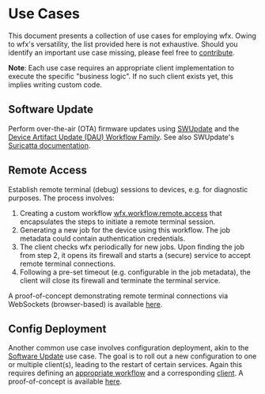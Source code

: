 # Use Cases

This document presents a collection of use cases for employing wfx.
Owing to wfx's versatility, the list provided here is not exhaustive.
Should you identify an important use case missing, please feel free to [contribute](../CONTRIBUTING.md).

**Note**: Each use case requires an appropriate client implementation to execute the specific "business logic". If no such client exists yet, this implies writing custom code.

## Software Update

Perform over-the-air (OTA) firmware updates using [SWUpdate](https://swupdate.org/) and the [Device Artifact Update (DAU) Workflow Family](../workflow/dau/README.md).
See also SWUpdate's [Suricatta documentation](https://github.com/sbabic/swupdate/blob/master/doc/source/suricatta.rst#support-for-wfx).

## Remote Access

Establish remote terminal (debug) sessions to devices, e.g. for diagnostic purposes. The process involves:

1. Creating a custom workflow [wfx.workflow.remote.access](../contrib/remote-access/wfx.workflow.remote.access.yml) that encapsulates the steps to initiate a remote terminal session.
2. Generating a new job for the device using this workflow. The job metadata could contain authentication credentials.
3. The client checks wfx periodically for new jobs. Upon finding the job from step 2, it opens its firewall and starts a (secure) service to accept remote terminal connections.
4. Following a pre-set timeout (e.g. configurable in the job metadata), the client will close its firewall and terminate the terminal service.

A proof-of-concept demonstrating remote terminal connections via WebSockets (browser-based) is available [here](../contrib/remote-access/README.md).

## Config Deployment

Another common use case involves configuration deployment, akin to the [Software Update](#software-update) use case.
The goal is to roll out a new configuration to one or multiple client(s), leading to the restart of certain services.
Again this requires defining an [appropriate workflow](../contrib/config-deployment/wfx.workflow.config.deployment.yml) and a corresponding [client](../contrib/config-deployment/client/worker.go).
A proof-of-concept is available [here](../contrib/config-deployment/README.md).
